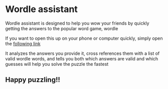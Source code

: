 # Wordle assistant

Wordle assistant is designed to help you wow your friends by quickly getting the answers to the popular word game, wordle 

If you want to open this up on your phone or computer quickly, simply open the [following link](https://colab.research.google.com/github/ZachEichen/wordle-assistant/blob/CoLab/wordle_assistant.ipynb)

It analyzes the answers you provide it, cross references them with a list of valid wordle words, and tells you both which answers are valid and which guesses will help you solve the puzzle the fastest

## Happy puzzling!! 
